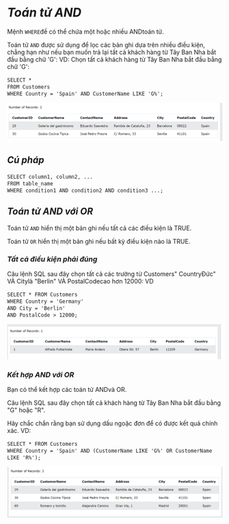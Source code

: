 # ***Toán tử AND***
Mệnh `WHERE`đề có thể chứa một hoặc nhiều ANDtoán tử.

Toán tử `AND` được sử dụng để lọc các bản ghi dựa trên nhiều điều kiện, chẳng hạn như nếu bạn muốn trả lại tất cả khách hàng từ Tây Ban Nha bắt đầu bằng chữ 'G':
VD: Chọn tất cả khách hàng từ Tây Ban Nha bắt đầu bằng chữ 'G':
```
SELECT *
FROM Customers
WHERE Country = 'Spain' AND CustomerName LIKE 'G%';
```
![ima](../IMG/25.png)
## ***Cú pháp***
```
SELECT column1, column2, ...
FROM table_name
WHERE condition1 AND condition2 AND condition3 ...;
```
## ***Toán tử AND với OR***
Toán tử `AND` hiển thị một bản ghi nếu tất cả các điều kiện là TRUE.

Toán tử `OR` hiển thị một bản ghi nếu bất kỳ điều kiện nào là TRUE.
### ***Tất cả điều kiện phải đúng***
Câu lệnh SQL sau đây chọn tất cả các trường từ Customers" CountryĐức" VÀ Citylà "Berlin" VÀ PostalCodecao hơn 12000:
VD
```
SELECT * FROM Customers
WHERE Country = 'Germany'
AND City = 'Berlin'
AND PostalCode > 12000;
```
![ima](../IMG/26.png)
### ***Kết hợp AND với OR***
Bạn có thể kết hợp các toán tử ANDvà OR.

Câu lệnh SQL sau đây chọn tất cả khách hàng từ Tây Ban Nha bắt đầu bằng "G" hoặc "R".

Hãy chắc chắn rằng bạn sử dụng dấu ngoặc đơn để có được kết quả chính xác.
VD: 
```
SELECT * FROM Customers
WHERE Country = 'Spain' AND (CustomerName LIKE 'G%' OR CustomerName LIKE 'R%');
```
![ima](../IMG/27.png)